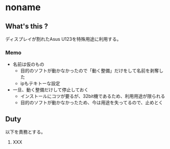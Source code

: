 noname
==============

## What's this ?

ディスプレイが割れたAsus U123を特殊用途に利用する。

### Memo

- 名前は仮のもの
  - 目的のソフトが動かなかったので「動く整備」だけをして名前を剥奪した
  - ipもテキトーな設定
- 一旦、動く整備だけして停止しておく
  - インストールにコツが要るが、32bit機であるため、利用用途が限られる
  - 目的のソフトが動かなかったため、今は用途を失ってるので、止めとく

## Duty

以下を責務とする。

1. XXX
